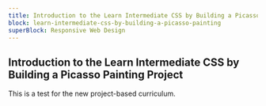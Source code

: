 ```yaml
---
title: Introduction to the Learn Intermediate CSS by Building a Picasso Painting Project
block: learn-intermediate-css-by-building-a-picasso-painting
superBlock: Responsive Web Design
---
```


## Introduction to the Learn Intermediate CSS by Building a Picasso Painting Project

This is a test for the new project-based curriculum.
